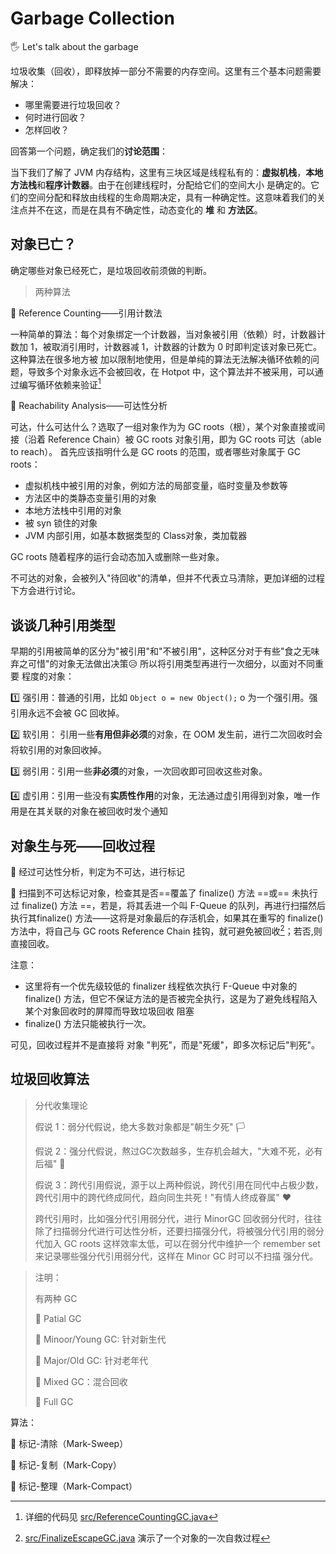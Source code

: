 # Garbage Collection
:raised_hand_with_fingers_splayed: Let's talk about the garbage

垃圾收集（回收），即释放掉一部分不需要的内存空间。这里有三个基本问题需要解决：
- 哪里需要进行垃圾回收？
- 何时进行回收？
- 怎样回收？

回答第一个问题，确定我们的**讨论范围**：

当下我们了解了 JVM 内存结构，这里有三块区域是线程私有的：**虚拟机栈**，**本地方法栈**和**程序计数器**。由于在创建线程时，分配给它们的空间大小
是确定的。它们的空间分配和释放由线程的生命周期决定，具有一种确定性。这意味着我们的关注点并不在这，而是在具有不确定性，动态变化的 **堆** 和 **方法区**。

## 对象已亡？
确定哪些对象已经死亡，是垃圾回收前须做的判断。

> 两种算法

:triangular_flag_on_post: Reference Counting——引用计数法

一种简单的算法：每个对象绑定一个计数器，当对象被引用（依赖）时，计数器计数加 1，被取消引用时，计数器减 1，计数器的计数为 0 时即判定该对象已死亡。这种算法在很多地方被
加以限制地使用，但是单纯的算法无法解决循环依赖的问题，导致多个对象永远不会被回收，在 Hotpot 中，这个算法并不被采用，可以通过编写循环依赖来验证[^1]

:triangular_flag_on_post: Reachability Analysis——可达性分析

可达，什么可达什么？选取了一组对象作为为 GC roots（根），某个对象直接或间接（沿着 Reference Chain）被 GC roots 对象引用，即为 GC roots 可达（able to reach）。
首先应该指明什么是 GC roots 的范围，或者哪些对象属于 GC roots：
- 虚拟机栈中被引用的对象，例如方法的局部变量，临时变量及参数等
- 方法区中的类静态变量引用的对象
- 本地方法栈中引用的对象
- 被 syn 锁住的对象
- JVM 内部引用，如基本数据类型的 Class对象，类加载器

GC roots 随着程序的运行会动态加入或删除一些对象。

不可达的对象，会被列入"待回收"的清单，但并不代表立马清除，更加详细的过程下方会进行讨论。

## 谈谈几种引用类型
早期的引用被简单的区分为"被引用"和"不被引用"，这种区分对于有些"食之无味弃之可惜"的对象无法做出决策:disappointed_relieved: 所以将引用类型再进行一次细分，以面对不同重要
程度的对象：

:one: 强引用：普通的引用，比如 ```Object o = new Object();``` o 为一个强引用。强引用永远不会被 GC 回收掉。

2️⃣ 软引用： 引用一些**有用但非必须**的对象，在 OOM 发生前，进行二次回收时会将软引用的对象回收掉。

3️⃣ 弱引用：引用一些**非必须**的对象，一次回收即可回收这些对象。

4️⃣ 虚引用：引用一些没有**实质性作用**的对象，无法通过虚引用得到对象，唯一作用是在其关联的对象在被回收时发个通知

## 对象生与死——回收过程
:triangular_flag_on_post: 经过可达性分析，判定为不可达，进行标记

:triangular_flag_on_post: 扫描到不可达标记对象，检查其是否==覆盖了 finalize() 方法 ==或== 未执行过 finalize() 方法 ==，若是，将其丢进一个叫 F-Queue 的队列，再进行扫描然后
执行其finalize() 方法——这将是对象最后的存活机会，如果其在重写的 finalize() 方法中，将自己与 GC roots Reference Chain 挂钩，就可避免被回收[^2]；若否,则直接回收。

注意：
- 这里将有一个优先级较低的 finalizer 线程依次执行 F-Queue 中对象的 finalize() 方法，但它不保证方法的是否被完全执行，这是为了避免线程陷入某个对象回收时的屏障而导致垃圾回收
阻塞
- finalize() 方法只能被执行一次。

可见，回收过程并不是直接将 对象 "判死"，而是"死缓"，即多次标记后"判死"。

## 垃圾回收算法

> 分代收集理论
> 
> 假说 1：弱分代假说，绝大多数对象都是"朝生夕死" 🏳️
> 
> 假说 2：强分代假说，熬过GC次数越多，生存机会越大，"大难不死，必有后福" 🙏
> 
> 假说 3：跨代引用假说，源于以上两种假说，跨代引用在同代中占极少数，跨代引用中的跨代终成同代，趋向同生共死！"有情人终成眷属" ♥️
> 
> 跨代引用时，比如强分代引用弱分代，进行 MinorGC 回收弱分代时，往往除了扫描弱分代进行可达性分析，还要扫描强分代，将被强分代引用的弱分代加入 GC roots
> 这样效率太低，可以在弱分代中维护一个 remember set 来记录哪些强分代引用弱分代，这样在 Minor GC 时可以不扫描 强分代。

> 注明：
> 
> 有两种 GC
> 
> 🚩 Patial GC
> 
>   🔴 Minoor/Young GC: 针对新生代
> 
>   🔴 Major/Old GC: 针对老年代
> 
>   🔴 Mixed GC：混合回收
> 
> 🚩 Full GC

算法：

🚩 标记-清除（Mark-Sweep）

🚩 标记-复制（Mark-Copy）

🚩 标记-整理（Mark-Compact）

[^1]:详细的代码见 [src/ReferenceCountingGC.java](../src/ReferenceCountingGC.java)
[^2]:[src/FinalizeEscapeGC.java](../src/FinalizeEscapeGC.java) 演示了一个对象的一次自救过程
